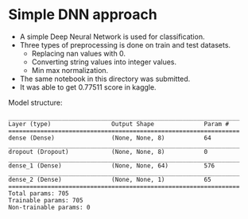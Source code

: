 # Simple DNN approach

- A simple Deep Neural Network is used for classification.
- Three types of preprocessing is done on train and test datasets.
  - Replacing nan values with 0.
  - Converting string values into integer values.
  - Min max normalization.
- The same notebook in this directory was submitted. 
- It was able to get 0.77511 score in kaggle.

Model structure:
```shell
_________________________________________________________________
Layer (type)                 Output Shape              Param #   
=================================================================
dense (Dense)                (None, None, 8)           64        
_________________________________________________________________
dropout (Dropout)            (None, None, 8)           0         
_________________________________________________________________
dense_1 (Dense)              (None, None, 64)          576       
_________________________________________________________________
dense_2 (Dense)              (None, None, 1)           65        
=================================================================
Total params: 705
Trainable params: 705
Non-trainable params: 0
```